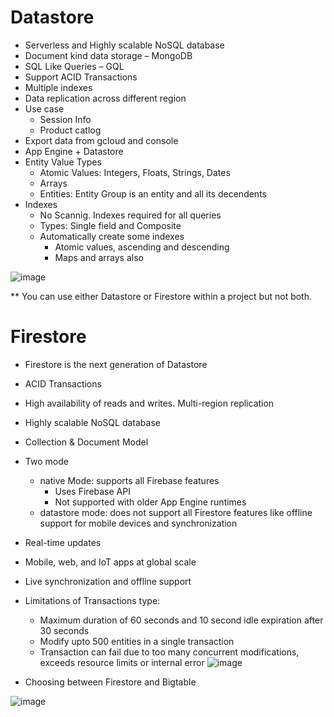 # Datastore

- Serverless and Highly scalable NoSQL database
- Document kind data storage – MongoDB
- SQL Like Queries – GQL
- Support ACID Transactions
- Multiple indexes
- Data replication across different region
- Use case
  - Session Info
  - Product catlog
- Export data from gcloud and console
- App Engine + Datastore
- Entity Value Types
  - Atomic Values: Integers, Floats, Strings, Dates
  - Arrays
  - Entities: Entity Group is an entity and all its decendents
- Indexes
  - No Scannig. Indexes required for all queries
  - Types: Single field and Composite
  - Automatically create some indexes
    - Atomic values, ascending and descending
    - Maps and arrays also

![image](https://user-images.githubusercontent.com/19702456/224506020-6295dd2c-dfad-4ae0-9d16-14f2abd98221.png)

** You can use either Datastore or Firestore within a project but not both. 

# Firestore

- Firestore is the next generation of Datastore
- ACID Transactions
- High availability of reads and writes. Multi-region replication
- Highly scalable NoSQL database
- Collection & Document Model
- Two mode
  - native Mode: supports all Firebase features
    - Uses Firebase API
    - Not supported with older App Engine runtimes 
  - datastore mode: does not support all Firestore features like offline support for mobile devices and synchronization
- Real-time updates
- Mobile, web, and IoT apps at global scale
- Live synchronization and offline support
- Limitations of Transactions type:
   - Maximum duration of 60 seconds and 10 second idle expiration after 30 seconds
   - Modify upto 500 entities in a single transaction
   - Transaction can fail due to too many concurrent modifications, exceeds resource limits or internal error
![image](https://user-images.githubusercontent.com/19702456/224506464-e6fd2383-82f4-4aec-aa31-a1a561ffaa88.png)

- Choosing between Firestore and Bigtable
  
![image](https://github.com/user-attachments/assets/6bab4c08-0868-420d-b831-bf02b9377841)
